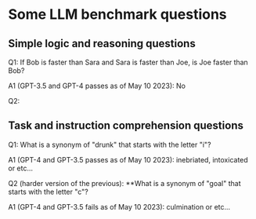 # Some LLM benchmark questions

## Simple logic and reasoning questions

Q1:
If Bob is faster than Sara and Sara is faster than Joe, is Joe faster than Bob?

A1 (GPT-3.5 and GPT-4 passes as of May 10 2023):
No

Q2:

## Task and instruction comprehension questions

Q1: 
What is a synonym of "drunk" that starts with the letter "i"?

A1 (GPT-4 and GPT-3.5 passes as of May 10 2023):
inebriated, intoxicated or etc...

Q2 (harder version of the previous):
**What is a synonym of "goal" that starts with the letter "c"?

A1 (GPT-4 and GPT-3.5 fails as of May 10 2023):
culmination or etc...


